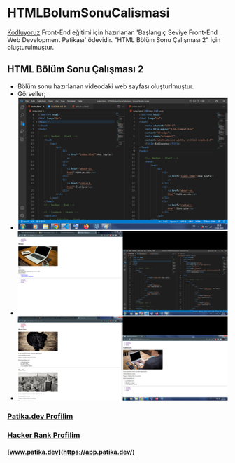 # HTMLBolumSonuCalismasi
[Kodluyoruz](https://www.kodluyoruz.org/)  Front-End eğitimi için hazırlanan 'Başlangıç Seviye Front-End Web Development Patikası' ödevidir. "HTML Bölüm Sonu Çalışması 2" için oluşturulmuştur.

## HTML Bölüm Sonu Çalışması 2
- Bölüm sonu hazırlanan videodaki web sayfası oluşturlmuştur.
- Görseller;
- ![HTMLBolumSonuCalismasiGorseli](images/HTMLBolumSonuCalismasiGorseli.png)
- ![iletisimGorseli](images/iletisim-vscode.png)
- ![anasayfa-hakkımızda-gorseli](images/anasayfa-hakkimizda.png)



### [Patika.dev Profilim](https://app.patika.dev/canncelik)
### [Hacker Rank Profilim](https://www.hackerrank.com/ogulcan_celik24)
#### [www.patika.dev](https://app.patika.dev/)